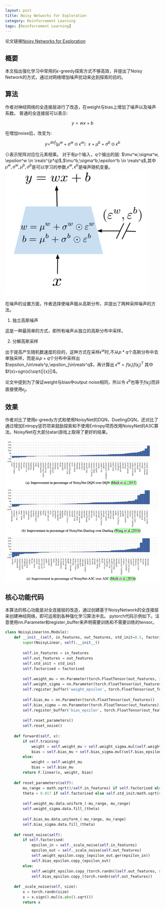```yaml
---
layout: post
title: Noisy Networks for Exploration
category: Reinforcement Learning
tags: [Reinforcement Learning]
---
```


论文链接[Noisy Networks for Exploration](https://arxiv.org/abs/1706.10295)

## 概要
本文指出强化学习中常用的$\epsilon$-greedy探索方式不够高效，并提出了Noisy Network的方式，通过对网络增加噪声扰动来达到探索的目的。

## 算法
作者对神经网络的全连接层进行了改造，在weight与bias上增加了噪声以及噪声系数。
普通的全连接层可以表示:

$$ y=wx+b $$

在增加noise后，改变为:

$$ y =^{def} (\mu^w+\sigma^w\odot\epsilon^w）x+\mu^b+\sigma^b\odot\epsilon^b$$

$\odot$表示矩阵对应位元素相乘。
对于有p个输入，q个输出的层:
$\mu^w,\sigma^w, \epsilon^w \in \reals^{p*q}$,$\mu^b,\sigma^b,\epsilon^b \in \reals^q$,其中$\mu^w,\sigma^w,\mu^b,\sigma^b$是可以学习的参数,$\epsilon^w,\epsilon^b$是噪声随机变量。
![Noisy Networks图示](https://raw.githubusercontent.com/lanpartis/DocsPics/master/images_for_docs/%E6%88%AA%E5%B1%8F2020-08-27%20%E4%B8%8A%E5%8D%8811.52.03.png)

在噪声的设置方面，作者选择使噪声服从高斯分布，并提出了两种采样噪声的方法。
1. 独立高斯噪声
   
这是一种最简单的方式，即所有噪声从独立的高斯分布中采样。

2. 分解高斯采样

出于提高产生随机数速度的目的，这种方式在采样$\epsilon^w$时,不从$p*q$个高斯分布中去单独采样，而是从$p+q$个分布中采样出$\epsilon_i\in\reals^p,\epsilon_j\in\reals^q$，再计算出
$\epsilon^w=f(\epsilon_i)f(\epsilon_j)^T$
其中$f(x)=sgn(x)\sqrt{|{x}|}$。

论文中提到为了保证weight与bias中output noise相同，所以令
$\epsilon^b$也等于$f(\epsilon_j)$而非直接使用$\epsilon_j$。

## 效果
作者对比了使用$\epsilon$-greedy方式和使用NoisyNet的DQN，DuelingDQN，还对比了通过增加Entropy惩罚项来鼓励探索和不使用Entropy项而改用NoisyNet的A3C算法。NoisyNet在大部分atari游戏上取得了更好的结果。

![截屏2020-08-27 下午2.56.20](https://raw.githubusercontent.com/lanpartis/DocsPics/master/images_for_docs/%E6%88%AA%E5%B1%8F2020-08-27%20%E4%B8%8B%E5%8D%882.56.20.png)

## 核心功能代码

本算法的核心功能是对全连接层的改造，通过创建基于NoisyNetwork的全连接层来创建神经网络，即可运用到各种强化学习算法中去。
pytorch代码示例如下。注意使用nn.Parameter和register_buffer来声明需要训练和不需要训练的tensor。

```python
class NoisyLinear(nn.Module):
    def __init__(self, in_features, out_features, std_init=0.5, factorised=False):
        super(NoisyLinear, self).__init__()
        
        self.in_features = in_features
        self.out_features = out_features
        self.std_init = std_init
        self.factorised = factorised
        
        self.weight_mu = nn.Parameter(torch.FloatTensor(out_features, in_features))
        self.weight_sigma = nn.Parameter(torch.FloatTensor(out_features, in_features))
        self.register_buffer('weight_epsilon', torch.FloatTensor(out_features, in_features))
        
        self.bias_mu = nn.Parameter(torch.FloatTensor(out_features))
        self.bias_sigma = nn.Parameter(torch.FloatTensor(out_features))
        self.register_buffer('bias_epsilon', torch.FloatTensor(out_features))
        
        self.reset_parameters()
        self.reset_noise()
    
    def forward(self, x):
        if self.training: 
            weight = self.weight_mu + self.weight_sigma.mul(self.weight_epsilon)
            bias = self.bias_mu + self.bias_sigma.mul(self.bias_epsilon)
        else:
            weight = self.weight_mu
            bias = self.bias_mu
        return F.linear(x, weight, bias)
    
    def reset_parameters(self):
        mu_range = math.sqrt(3/self.in_features) if self.factorised else math.sqrt(1/self.in_features)
        theta = 0.017 if self.factorised else self.std_init/math.sqrt(self.in_features) 

        self.weight_mu.data.uniform_(-mu_range, mu_range)
        self.weight_sigma.data.fill_(theta)
        
        self.bias_mu.data.uniform_(-mu_range, mu_range)
        self.bias_sigma.data.fill_(theta)
    
    def reset_noise(self):
        if self.factorised:
            epsilon_in = self._scale_noise(self.in_features)
            epsilon_out = self._scale_noise(self.out_features)
            self.weight_epsilon.copy_(epsilon_out.ger(epsilon_in))
            self.bias_epsilon.copy_(epsilon_out)
        else:
            self.weight_epsilon.copy_(torch.randn((self.out_features, self.in_features)))
            self.bias_epsilon.copy_(torch.randn(self.out_features))

    def _scale_noise(self, size):
        x = torch.randn(size)
        x = x.sign().mul(x.abs().sqrt())
        return x
```